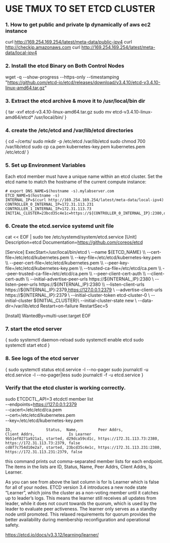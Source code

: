 # USE TMUX TO SET ETCD CLUSTER

### 1. How to get public and private Ip dynamically of aws ec2 instance
curl http://169.254.169.254/latest/meta-data/public-ipv4
curl http://checkip.amazonaws.com
curl http://169.254.169.254/latest/meta-data/local-ipv4


### 2. Install the etcd Binary on Both Control Nodes

wget -q --show-progress --https-only --timestamping \
  "https://github.com/etcd-io/etcd/releases/download/v3.4.10/etcd-v3.4.10-linux-amd64.tar.gz"

### 3. Extract the etcd archive & move it to /usr/local/bin dir
{
tar -xvf etcd-v3.4.10-linux-amd64.tar.gz
sudo mv etcd-v3.4.10-linux-amd64/etcd* /usr/local/bin/
}

### 4. create the /etc/etcd and /var/lib/etcd directories
{
  cd ~/certs/
  sudo mkdir -p /etc/etcd /var/lib/etcd
  sudo chmod 700 /var/lib/etcd
  sudo cp ca.pem kubernetes-key.pem kubernetes.pem /etc/etcd/
}

### 5. Set up Environment Variables
Each etcd member must have a unique name within an etcd cluster. Set the etcd name to match the hostname of the current compute instance:
```
# export DNS_NAME=$(hostname -s).mylabserver.com
ETCD_NAME=$(hostname -s)
INTERNAL_IP=$(curl http://169.254.169.254/latest/meta-data/local-ipv4)
CONTROLLER_0_INTERNAL_IP=172.31.113.231
CONTROLLER_1_INTERNAL_IP=172.31.113.73
INITIAL_CLUSTER=23bcd35c4e1c=https://${CONTROLLER_0_INTERNAL_IP}:2380,d29dca59cd1c=https://${CONTROLLER_1_INTERNAL_IP}:2380
```

### 6. Create the etcd.service systemd unit file

cat << EOF | sudo tee /etc/systemd/system/etcd.service
[Unit]
Description=etcd
Documentation=https://github.com/coreos/etcd

[Service]
ExecStart=/usr/local/bin/etcd \\
  --name ${ETCD_NAME} \\
  --cert-file=/etc/etcd/kubernetes.pem \\
  --key-file=/etc/etcd/kubernetes-key.pem \\
  --peer-cert-file=/etc/etcd/kubernetes.pem \\
  --peer-key-file=/etc/etcd/kubernetes-key.pem \\
  --trusted-ca-file=/etc/etcd/ca.pem \\
  --peer-trusted-ca-file=/etc/etcd/ca.pem \\
  --peer-client-cert-auth \\
  --client-cert-auth \\
  --initial-advertise-peer-urls https://${INTERNAL_IP}:2380 \\
  --listen-peer-urls https://${INTERNAL_IP}:2380 \\
  --listen-client-urls https://${INTERNAL_IP}:2379,https://127.0.0.1:2379 \\
  --advertise-client-urls https://${INTERNAL_IP}:2379 \\
  --initial-cluster-token etcd-cluster-0 \\
  --initial-cluster ${INITIAL_CLUSTER}\\
  --initial-cluster-state new \\
  --data-dir=/var/lib/etcd
Restart=on-failure
RestartSec=5

[Install]
WantedBy=multi-user.target
EOF

### 7. start the etcd server


{
sudo systemctl daemon-reload
sudo systemctl enable etcd
sudo systemctl start etcd
}

### 8. See logs of the etcd server
{
sudo systemctl status etcd.service -l --no-pager
sudo journalctl -u etcd.service -l --no-pager|less
sudo journalctl -f -u etcd.service
}

### Verify that the etcd cluster is working correctly.
sudo ETCDCTL_API=3 etcdctl member list \
  --endpoints=https://127.0.0.1:2379 \
  --cacert=/etc/etcd/ca.pem \
  --cert=/etc/etcd/kubernetes.pem \
  --key=/etc/etcd/kubernetes-key.pem

```
ID,               Status,  Name,         Peer Addrs,                 Client Addrs,               Is Learner
9b51ef0271a921a1, started, d29dca59cd1c, https://172.31.113.73:2380, https://172.31.113.73:2379, false
cd8f7c754d10e2a7, started, 23bcd35c4e1c, https://172.31.113.231:2380, https://172.31.113.231:2379, false
```
this command prints out comma-separated member lists for each endpoint.
        The items in the lists are ID, Status, Name, Peer Addrs, Client Addrs, Is Learner.

As you can see from above the last column is for Is Learner which is false for all of your nodes. ETCD version 3.4 introduces a new node state “Learner”, which joins the cluster as a non-voting member until it catches up to leader’s logs. This means the learner still receives all updates from leader, while it does not count towards the quorum, which is used by the leader to evaluate peer activeness. The learner only serves as a standby node until promoted. This relaxed requirements for quorum provides the better availability during membership reconfiguration and operational safety.

https://etcd.io/docs/v3.3.12/learning/learner/
